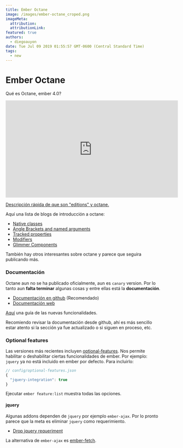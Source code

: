 ```yaml
---
title: Ember Octane
image: /images/ember-octane_croped.png
imageMeta:
  attribution:
  attributionLink:
featured: true
authors: 
  - diegoauyon
date: Tue Jul 09 2019 01:55:57 GMT-0600 (Central Standard Time)
tags:
  - new
---
```


# Ember Octane

Qué es Octane, ember 4.0?

<iframe width="560" height="315" src="https://www.youtube.com/embed/hw07r_fwSSg?rel=0&amp;showinfo=0" frameborder="0" allowfullscreen></iframe>

[Descripción rápida de que son "editions" y octane.](https://slides.com/michalstaskiewicz-1/ember-octane#/)

Aquí una lista de blogs de introducción a octane:
+ [Native classes](https://www.pzuraq.com/coming-soon-in-ember-octane-part-1-native-classes/)
+ [Angle Brackets and named arguments](https://www.pzuraq.com/coming-soon-in-ember-octane-part-2-angle-brackets-and-named-arguments/)
+ [Tracked properties](https://www.pzuraq.com/coming-soon-in-ember-octane-part-3-tracked-properties/)
+ [Modifiers](https://www.pzuraq.com/coming-soon-in-ember-octane-part-4-modifiers/)
+ [Glimmer Components](https://www.pzuraq.com/coming-soon-in-ember-octane-part-5-glimmer-components/)

También hay otros interesantes sobre octane y parece que seguira publicando más.

### Documentación

Octane aun no se ha publicado oficialmente, aun es `canary` version.
Por lo tanto aun **falta terminar** algunas cosas y entre ellas está la **documentación**.

+ [Documentación en github](https://github.com/ember-learn/guides-source/tree/octane) (Recomendado)
+ [Documentación web](https://deploy-preview-455--ember-guides.netlify.com/release/)

[Aquí](https://github.com/ember-learn/guides-source/blob/octane/guides/release/upgrading/editions.md) una guía de las nuevas funcionalidades.

Recomiendo revisar la documentación desde github, ahí es más sencillo estar atento si la sección ya fue actualizado o si siguen en proceso, etc.

### Optional features

Las versiones más recientes incluyen [optional-features](https://guides.emberjs.com/release/configuring-ember/optional-features/). Nos permite habilitar o deshabilitar ciertas funcionalidades de ember.
Por ejemplo: `jquery` ya no está incluido en ember por defecto. Para incluirlo:
```javascript
// config/optional-features.json
{
  "jquery-integration": true
}
```
Ejecutar `ember feature:list` muestra todas las opciones.

#### jquery
Algunas addons dependen de `jquery` por ejemplo `ember-ajax`. Por lo pronto parece que la meta es eliminar `jquery` como requerimiento. 
+ [Drop jquery requeriment](https://github.com/ember-learn/ember-simple-leaflet-maps/issues/2)

La alternativa de `ember-ajax` es [ember-fetch](https://github.com/ember-cli/ember-fetch).
